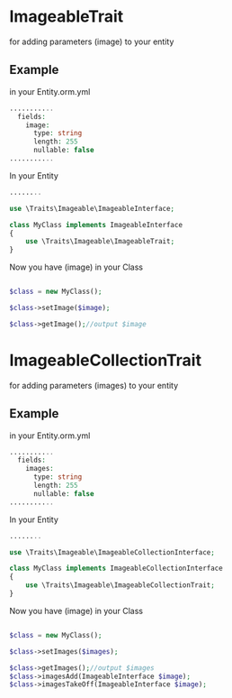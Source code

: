 ImageableTrait
==============

for adding parameters (image) to your entity

Example
-------
in your Entity.orm.yml
```php
...........  
  fields:
    image:
      type: string
      length: 255
      nullable: false
...........
```


In your Entity
```php
........

use \Traits\Imageable\ImageableInterface;

class MyClass implements ImageableInterface
{
	use \Traits\Imageable\ImageableTrait;
}

```

Now you have (image) in your Class
```php

$class = new MyClass();

$class->setImage($image);

$class->getImage();//output $image


```

ImageableCollectionTrait
=========================

for adding parameters (images) to your entity

Example
-------
in your Entity.orm.yml
```php
...........  
  fields:
    images:
      type: string
      length: 255
      nullable: false
...........
```


In your Entity
```php
........

use \Traits\Imageable\ImageableCollectionInterface;

class MyClass implements ImageableCollectionInterface
{
	use \Traits\Imageable\ImageableCollectionTrait;
}

```

Now you have (image) in your Class
```php

$class = new MyClass();

$class->setImages($images);

$class->getImages();//output $images
$class->imagesAdd(ImageableInterface $image);
$class->imagesTakeOff(ImageableInterface $image);


```